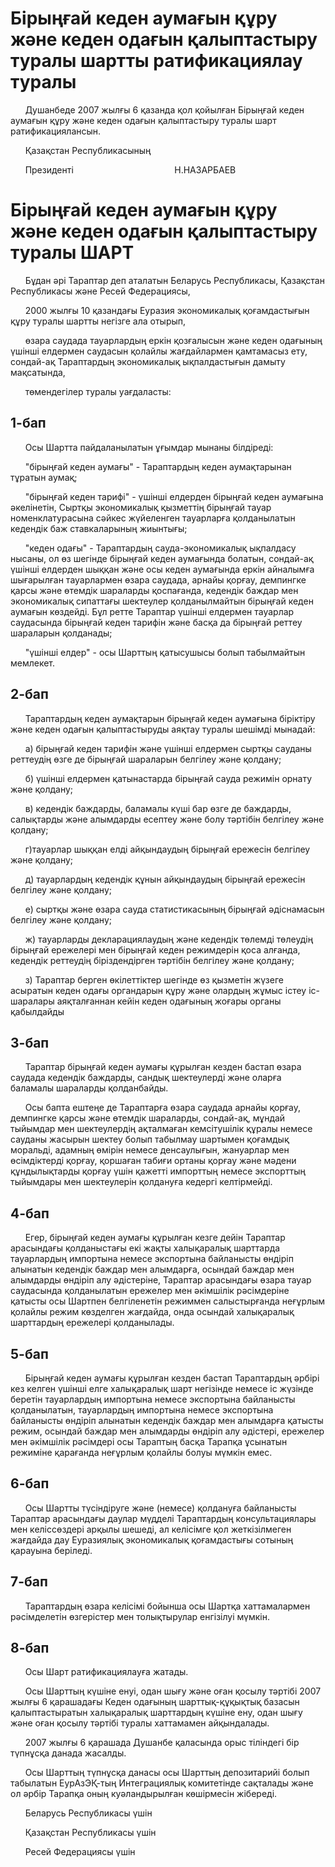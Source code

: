 # Бірыңғай кеден аумағын құру және кеден одағын қалыптастыру туралы шартты ратификациялау туралы

      Душанбеде 2007 жылғы 6 қазанда қол қойылған Бірыңғай кеден аумағын құру және кеден одағын қалыптастыру туралы шарт ратификациялансын.

      Қазақстан Республикасының

      Президенті                                         Н.НАЗАРБАЕВ

# Бірыңғай кеден аумағын құру және кеден одағын қалыптастыру туралы ШАРТ

      Бұдан әрі Тараптар деп аталатын Беларусь Республикасы, Қазақстан Республикасы және Ресей Федерациясы,

      2000 жылғы 10 қазандағы Еуразия экономикалық қоғамдастығын құру туралы шартты негізге ала отырып,

      өзара саудада тауарлардың еркін қозғалысын және кеден одағының үшінші елдермен саудасын қолайлы жағдайлармен қамтамасыз ету, сондай-ақ Тараптардың экономикалық ықпалдастығын дамыту мақсатында,

      төмендегілер туралы уағдаласты:

## 1-бап

      Осы Шартта пайдаланылатын ұғымдар мынаны білдіреді:

      "бірыңғай кеден аумағы" - Тараптардың кеден аумақтарынан тұратын аумақ;

      "бірыңғай кеден тарифі" - үшінші елдерден бірыңғай кеден аумағына әкелінетін, Сыртқы экономикалық қызметтің бірыңғай тауар номенклатурасына сәйкес жүйеленген тауарларға қолданылатын кедендік баж ставкаларының жиынтығы;

      "кеден одағы" - Тараптардың сауда-экономикалық ықпалдасу нысаны, ол өз шегінде бірыңғай кеден аумағында болатын, сондай-ақ үшінші елдерден шыққан және осы кеден аумағында еркін айналымға шығарылған тауарлармен өзара саудада, арнайы қорғау, демпингке қарсы және өтемдік шараларды қоспағанда, кедендік баждар мен экономикалық сипаттағы шектеулер қолданылмайтын бірыңғай кеден аумағын көздейді. Бұл ретте Тараптар үшінші елдермен тауарлар саудасында бірыңғай кеден тарифін және басқа да бірыңғай реттеу шараларын қолданады;

      "үшінші елдер" - осы Шарттың қатысушысы болып табылмайтын мемлекет.

## 2-бап

      Тараптардың кеден аумақтарын бірыңғай кеден аумағына біріктіру және кеден одағын қалыптастыруды аяқтау туралы шешімді мынадай:

      а) бірыңғай кеден тарифін және үшінші елдермен сыртқы сауданы реттеудің өзге де бірыңғай шараларын белгілеу және қолдану;

      б) үшінші елдермен қатынастарда бірыңғай сауда режимін орнату  және қолдану;

      в) кедендік баждарды, баламалы күші бар өзге де баждарды, салықтарды және алымдарды есептеу және болу тәртібін белгілеу және қолдану;

      г)тауарлар шыққан елді айқындаудың бірыңғай ережесін белгілеу және қолдану;

      д) тауарлардың кедендік құнын айқындаудың бірыңғай ережесін белгілеу және қолдану;

      е) сыртқы және өзара сауда статистикасының бірыңғай әдіснамасын белгілеу және қолдану;

      ж) тауарларды декларациялаудың және кедендік төлемді төлеудің бірыңғай ережелері мен бірыңғай кеден режимдерін қоса алғанда, кедендік реттеудің біріздендірген тәртібін белгілеу және қолдану;

      з) Тараптар берген өкілеттіктер шегінде өз қызметін жүзеге асыратын кеден одағы органдарын құру және олардың жұмыс істеу іс-шаралары аяқталғаннан кейін кеден одағының жоғары органы қабылдайды

## 3-бап

      Тараптар бірыңғай кеден аумағы құрылған кезден бастап өзара саудада кедендік баждарды, сандық шектеулерді және оларға баламалы шараларды қолданбайды.

      Осы бапта ештеңе де Тараптарға өзара саудада арнайы қорғау, демпингке қарсы және өтемдік шараларды, сондай-ақ, мұндай тыйымдар мен шектеулердің ақталмаған кемсітушілік құралы немесе сауданы жасырын шектеу болып табылмау шартымен қоғамдық моральді, адамның өмірін немесе денсаулығын, жануарлар мен өсімдіктерді қорғау, қоршаған табиғи ортаны қорғау және мәдени құндылықтарды қорғау үшін қажетті импорттың немесе экспорттың тыйымдары мен шектеулерін қолдануға кедергі келтірмейді.

## 4-бап

      Егер, бірыңғай кеден аумағы құрылған кезге дейін Тараптар арасындағы қолданыстағы екі жақты халықаралық шарттарда тауарлардың импортына немесе экспортына байланысты өндіріп алынатын кедендік баждар мен алымдарға, осындай баждар мен алымдарды өндіріп алу әдістеріне, Тараптар арасындағы өзара тауар саудасында қолданылатын ережелер мен әкімшілік рәсімдеріне қатысты осы Шартпен белгіленетін режиммен салыстырғанда неғұрлым қолайлы режим көзделген жағдайда, онда осындай халықаралық шарттардың ережелері қолданылады.

## 5-бап

      Бірыңғай кеден аумағы құрылған кезден бастап Тараптардың әрбірі кез келген үшінші елге халықаралық шарт негізінде немесе іс жүзінде беретін тауарлардың импортына немесе экспортына байланысты қолданылатын, тауарлардың импортына немесе экспортына байланысты өндіріп алынатын кедендік баждар мен алымдарға қатысты режим, осындай баждар мен алымдарды өндіріп алу әдістері, ережелер мен әкімшілік рәсімдері осы Тараптың басқа Тарапқа ұсынатын режиміне қарағанда неғұрлым қолайлы болуы мүмкін емес.

## 6-бап

      Осы Шартты түсіндіруге және (немесе) қолдануға байланысты Тараптар арасындағы даулар мүдделі Тараптардың консультациялары мен келіссөздері арқылы шешеді, ал келісімге қол жеткізілмеген жағдайда дау Еуразиялық экономикалық қоғамдастығы сотының қарауына беріледі.

## 7-бап

      Тараптардың өзара келісімі бойынша осы Шартқа хаттамалармен рәсімделетін өзгерістер мен толықтырулар енгізілуі мүмкін.

## 8-бап

      Осы Шарт ратификациялауға жатады.

      Осы Шарттың күшіне енуі, одан шығу және оған қосылу тәртібі 2007 жылғы 6 қарашадағы Кеден одағының шарттық-құқықтық базасын қалыптастыратын халықаралық шарттардың күшіне ену, одан шығу және оған қосылу тәртібі туралы хаттамамен айқындалады.

      2007 жылғы 6 қарашада Душанбе қаласында орыс тіліндегі бір түпнұсқа данада жасалды.

      Осы Шарттың түпнұсқа данасы осы Шарттың депозитарийі болып табылатын ЕурАзЭҚ-тың Интеграциялық комитетінде сақталады және ол әрбір Тарапқа оның куәландырылған көшірмесін жібереді.

      Беларусь Республикасы үшін

      Қазақстан Республикасы үшін

      Ресей Федерациясы үшін

